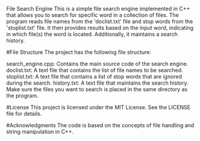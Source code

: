 File Search Engine
This is a simple file search engine implemented in C++ that allows you to search for specific word in a collection of files. The program reads file names from the 'doclist.txt' file and stop words from the 'stoplist.txt' file. It then provides results based on the input word, indicating in which file(s) the word is located. Additionally, it maintains a search history.

#File Structure
The project has the following file structure:

search_engine.cpp: Contains the main source code of the search engine.
doclist.txt: A text file that contains the list of file names to be searched.
stoplist.txt: A text file that contains a list of stop words that are ignored during the search.
history.txt: A text file that maintains the search history.
Make sure the files you want to search is placed in the same directory as the program.

#License
This project is licensed under the MIT License. See the LICENSE file for details.

#Acknowledgments
The code is based on the concepts of file handling and string manipulation in C++.

